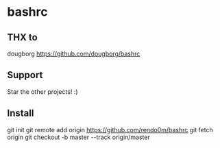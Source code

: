# bashrc

## THX to

dougborg https://github.com/dougborg/bashrc

## Support

Star the other projects! :)

## Install

git init
git remote add origin https://github.com/rendo0m/bashrc
git fetch origin
git checkout -b master --track origin/master
